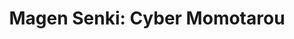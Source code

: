 --- 
title: "Magen Senki: Cyber Momotarou"
publishdate: "2019-2-16T16:48:46+02:00"
src: "https://365manga.net/manga/magen-senki-cyber-momotarou"
image: "https://data.365manga.net/images/thumbnails/30529-magen-senki-cyber-momotarou.jpg"
description: " A cyberpunk-ish spin on the legendary hero, Momotarou."
---